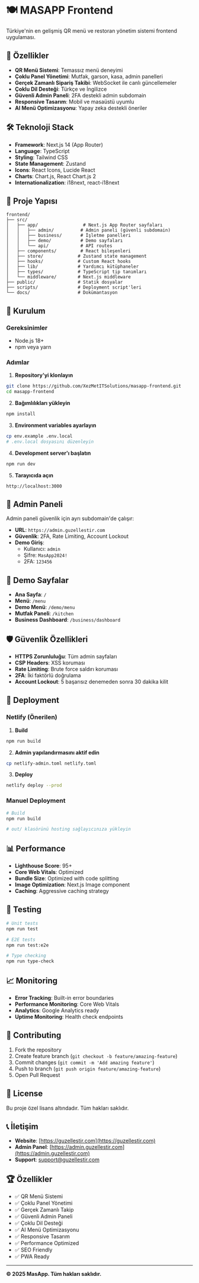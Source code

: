 # 🍽️ MASAPP Frontend

Türkiye'nin en gelişmiş QR menü ve restoran yönetim sistemi frontend uygulaması.

## 🚀 Özellikler

- **QR Menü Sistemi**: Temassız menü deneyimi
- **Çoklu Panel Yönetimi**: Mutfak, garson, kasa, admin panelleri
- **Gerçek Zamanlı Sipariş Takibi**: WebSocket ile canlı güncellemeler
- **Çoklu Dil Desteği**: Türkçe ve İngilizce
- **Güvenli Admin Paneli**: 2FA destekli admin subdomain
- **Responsive Tasarım**: Mobil ve masaüstü uyumlu
- **AI Menü Optimizasyonu**: Yapay zeka destekli öneriler

## 🛠️ Teknoloji Stack

- **Framework**: Next.js 14 (App Router)
- **Language**: TypeScript
- **Styling**: Tailwind CSS
- **State Management**: Zustand
- **Icons**: React Icons, Lucide React
- **Charts**: Chart.js, React Chart.js 2
- **Internationalization**: i18next, react-i18next

## 📁 Proje Yapısı

```
frontend/
├── src/
│   ├── app/                 # Next.js App Router sayfaları
│   │   ├── admin/          # Admin paneli (güvenli subdomain)
│   │   ├── business/       # İşletme panelleri
│   │   ├── demo/           # Demo sayfaları
│   │   └── api/            # API routes
│   ├── components/         # React bileşenleri
│   ├── store/             # Zustand state management
│   ├── hooks/             # Custom React hooks
│   ├── lib/               # Yardımcı kütüphaneler
│   ├── types/             # TypeScript tip tanımları
│   └── middleware/        # Next.js middleware
├── public/                # Statik dosyalar
├── scripts/               # Deployment script'leri
└── docs/                  # Dokümantasyon
```

## 🚀 Kurulum

### Gereksinimler
- Node.js 18+
- npm veya yarn

### Adımlar

1. **Repository'yi klonlayın**
```bash
git clone https://github.com/XezMetITSolutions/masapp-frontend.git
cd masapp-frontend
```

2. **Bağımlılıkları yükleyin**
```bash
npm install
```

3. **Environment variables ayarlayın**
```bash
cp env.example .env.local
# .env.local dosyasını düzenleyin
```

4. **Development server'ı başlatın**
```bash
npm run dev
```

5. **Tarayıcıda açın**
```
http://localhost:3000
```

## 🔐 Admin Paneli

Admin paneli güvenlik için ayrı subdomain'de çalışır:

- **URL**: `https://admin.guzellestir.com`
- **Güvenlik**: 2FA, Rate Limiting, Account Lockout
- **Demo Giriş**: 
  - Kullanıcı: `admin`
  - Şifre: `MasApp2024!`
  - 2FA: `123456`

## 📱 Demo Sayfalar

- **Ana Sayfa**: `/`
- **Menü**: `/menu`
- **Demo Menü**: `/demo/menu`
- **Mutfak Paneli**: `/kitchen`
- **Business Dashboard**: `/business/dashboard`

## 🛡️ Güvenlik Özellikleri

- **HTTPS Zorunluluğu**: Tüm admin sayfaları
- **CSP Headers**: XSS koruması
- **Rate Limiting**: Brute force saldırı koruması
- **2FA**: İki faktörlü doğrulama
- **Account Lockout**: 5 başarısız denemeden sonra 30 dakika kilit

## 🚀 Deployment

### Netlify (Önerilen)

1. **Build**
```bash
npm run build
```

2. **Admin yapılandırmasını aktif edin**
```bash
cp netlify-admin.toml netlify.toml
```

3. **Deploy**
```bash
netlify deploy --prod
```

### Manuel Deployment

```bash
# Build
npm run build

# out/ klasörünü hosting sağlayıcınıza yükleyin
```

## 📊 Performance

- **Lighthouse Score**: 95+
- **Core Web Vitals**: Optimized
- **Bundle Size**: Optimized with code splitting
- **Image Optimization**: Next.js Image component
- **Caching**: Aggressive caching strategy

## 🧪 Testing

```bash
# Unit tests
npm run test

# E2E tests
npm run test:e2e

# Type checking
npm run type-check
```

## 📈 Monitoring

- **Error Tracking**: Built-in error boundaries
- **Performance Monitoring**: Core Web Vitals
- **Analytics**: Google Analytics ready
- **Uptime Monitoring**: Health check endpoints

## 🤝 Contributing

1. Fork the repository
2. Create feature branch (`git checkout -b feature/amazing-feature`)
3. Commit changes (`git commit -m 'Add amazing feature'`)
4. Push to branch (`git push origin feature/amazing-feature`)
5. Open Pull Request

## 📄 License

Bu proje özel lisans altındadır. Tüm hakları saklıdır.

## 📞 İletişim

- **Website**: [https://guzellestir.com](https://guzellestir.com)
- **Admin Panel**: [https://admin.guzellestir.com](https://admin.guzellestir.com)
- **Support**: support@guzellestir.com

## 🏆 Özellikler

- ✅ QR Menü Sistemi
- ✅ Çoklu Panel Yönetimi
- ✅ Gerçek Zamanlı Takip
- ✅ Güvenli Admin Paneli
- ✅ Çoklu Dil Desteği
- ✅ AI Menü Optimizasyonu
- ✅ Responsive Tasarım
- ✅ Performance Optimized
- ✅ SEO Friendly
- ✅ PWA Ready

---

**© 2025 MasApp. Tüm hakları saklıdır.**

